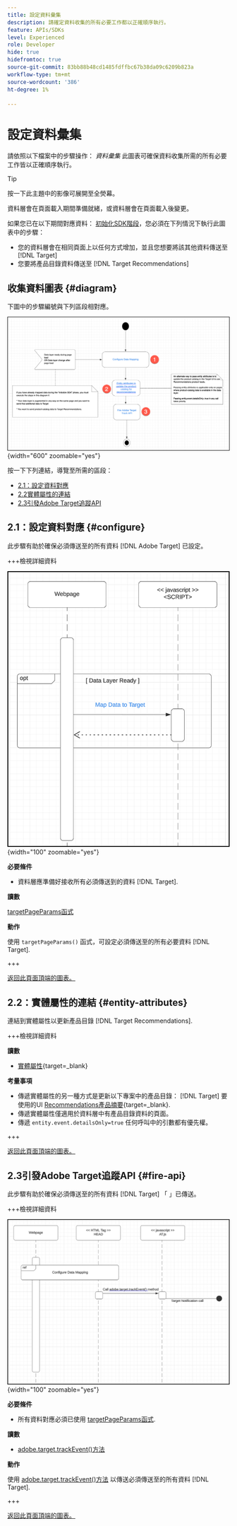 ```yaml
---
title: 設定資料彙集
description: 請確定資料收集的所有必要工作都以正確順序執行。
feature: APIs/SDKs
level: Experienced
role: Developer
hide: true
hidefromtoc: true
source-git-commit: 83bb88b48cd1485fdffbc67b38da09c6209b823a
workflow-type: tm+mt
source-wordcount: '386'
ht-degree: 1%

---
```


# 設定資料彙集

請依照以下檔案中的步驟操作： *資料彙集* 此圖表可確保資料收集所需的所有必要工作皆以正確順序執行。

>[!TIP]
>
>按一下此主題中的影像可展開至全熒幕。

資料層會在頁面載入期間準備就緒，或資料層會在頁面載入後變更。

如果您已在以下期間對應資料： [初始化SDK階段](/help/dev/patterns/initialize-sdk.md)，您必須在下列情況下執行此圖表中的步驟：

* 您的資料層會在相同頁面上以任何方式增加，並且您想要將該其他資料傳送至 [!DNL Target]
* 您要將產品目錄資料傳送至 [!DNL Target Recommendations]

## 收集資料圖表 {#diagram}

下圖中的步驟編號與下列區段相對應。

![資料收集圖表](/help/dev/patterns/assets/data-collection-diagram.png){width="600" zoomable="yes"}

按一下下列連結，導覽至所需的區段：

* [2.1：設定資料對應](#configure)
* [2.2實體屬性的連結](#entity-attributes)
* [2.3引發Adobe Target追蹤API](#fire-api)

## 2.1：設定資料對應 {#configure}

此步驟有助於確保必須傳送至的所有資料 [!DNL Adobe Target] 已設定。

+++檢視詳細資料

![設定資料對應圖表](/help/dev/patterns/assets/cofigure-data-mapping.png){width="100" zoomable="yes"}

**必要條件**

* 資料層應準備好接收所有必須傳送到的資料 [!DNL Target].

**讀數**

[targetPageParams函式](/help/dev/implement/client-side/atjs/atjs-functions/targetpageparams.md)

**動作**

使用 `targetPageParams()` 函式，可設定必須傳送至的所有必要資料 [!DNL Target].

+++

[返回此頁面頂端的圖表。](#diagram)

## 2.2：實體屬性的連結 {#entity-attributes}

連結到實體屬性以更新產品目錄 [!DNL Target Recommendations].

+++檢視詳細資料

**讀數**

* [實體屬性](https://experienceleague.adobe.com/docs/target/using/recommendations/entities/entity-attributes.html){target=_blank}

**考量事項**

* 傳遞實體屬性的另一種方式是更新以下專案中的產品目錄： [!DNL Target] 要使用的UI [Recommendations產品摘要](https://experienceleague.adobe.com/docs/target/using/recommendations/entities/feeds.html){target=_blank}.
* 傳遞實體屬性僅適用於資料層中有產品目錄資料的頁面。
* 傳遞 `entity.event.detailsOnly=true` 任何呼叫中的引數都有優先權。

+++

[返回此頁面頂端的圖表。](#diagram)

## 2.3引發Adobe Target追蹤API {#fire-api}

此步驟有助於確保必須傳送至的所有資料 [!DNL Target] 「 」已傳送。

+++檢視詳細資料

![Fire Adobe Target追蹤API圖表](/help/dev/patterns/assets/fire-track-api.png){width="100" zoomable="yes"}

**必要條件**

* 所有資料對應必須已使用 [targetPageParams函式](/help/dev/implement/client-side/atjs/atjs-functions/targetpageparams.md).

**讀數**

* [adobe.target.trackEvent()方法](/help/dev/implement/client-side/atjs/atjs-functions/adobe-target-trackevent.md)

**動作**

使用 [adobe.target.trackEvent()方法](/help/dev/implement/client-side/atjs/atjs-functions/adobe-target-trackevent.md) 以傳送必須傳送至的所有資料 [!DNL Target].

+++

[返回此頁面頂端的圖表。](#diagram)

